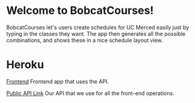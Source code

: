 # Welcome to BobcatCourses!

BobcatCourses let's users create schedules for UC Merced easily just by typing in the classes they want. The app then generates all the possible combinations, and shows these in a nice schedule layout view.


# Heroku

[Frontend](https://bobcatcourses.tk) Frontend app that uses the API.

[Public API Link](https://cse120-course-planner.herokuapp.com/api)
Our API that we use for all the front-end operations.

